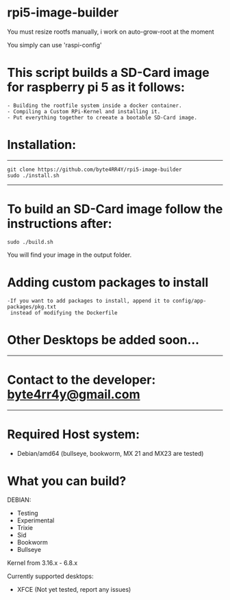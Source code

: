 # rpi5-image-builder

You must resize rootfs manually, i work on auto-grow-root at the moment

You simply can use 'raspi-config'

# This script builds a SD-Card image for raspberry pi 5 as it follows:
    - Building the rootfile system inside a docker container.
    - Compiling a Custom RPi-Kernel and installing it.
    - Put everything together to creeate a bootable SD-Card image.

# Installation:
----------------------
    git clone https://github.com/byte4RR4Y/rpi5-image-builder
    sudo ./install.sh
----------------------

# To build an SD-Card image follow the instructions after:
    sudo ./build.sh

You will find your image in the output folder.

# Adding custom packages to install
    -If you want to add packages to install, append it to config/app-packages/pkg.txt
     instead of modifying the Dockerfile

# Other Desktops be added soon...
---------------------------------------------------
 # Contact to the developer: byte4rr4y@gmail.com #
---------------------------------------------------


# Required Host system:
  - Debian/amd64 (bullseye, bookworm, MX 21 and MX23 are tested)

# What you can build?
DEBIAN:
  - Testing
  - Experimental
  - Trixie
  - Sid
  - Bookworm
  - Bullseye

Kernel from 3.16.x - 6.8.x

Currently supported desktops:
  - XFCE (Not yet tested, report any issues)
